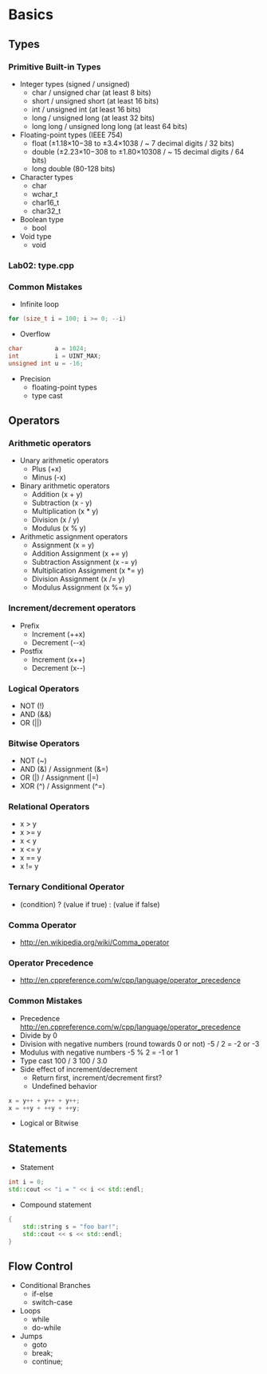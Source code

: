 # Basics

## Types
### Primitive Built-in Types
- Integer types (signed / unsigned)
  - char      / unsigned char       (at least 8 bits)
  - short     / unsigned short      (at least 16 bits)
  - int       / unsigned int        (at least 16 bits)
  - long      / unsigned long       (at least 32 bits)
  - long long / unsigned long long  (at least 64 bits)
- Floating-point types (IEEE 754)
  - float        (±1.18×10−38 to ±3.4×1038    / ~ 7 decimal digits   / 32 bits)
  - double       (±2.23×10−308 to ±1.80×10308 / ~ 15  decimal digits / 64 bits)
  - long double  (80-128 bits)
- Character types
  - char
  - wchar_t
  - char16_t
  - char32_t
- Boolean type
  - bool
- Void type
  - void

### Lab02: type.cpp

### Common Mistakes
- Infinite loop
```c++
for (size_t i = 100; i >= 0; --i)
```
- Overflow
```c++
char         a = 1024;
int          i = UINT_MAX;
unsigned int u = -16;
```
- Precision
  - floating-point types
  - type cast

## Operators
### Arithmetic operators
- Unary arithmetic operators
  - Plus (+x)
  - Minus (-x)
- Binary arithmetic operators
  - Addition (x + y)
  - Subtraction (x - y)
  - Multiplication (x * y)
  - Division (x / y)
  - Modulus (x % y)
- Arithmetic assignment operators
  - Assignment (x = y)
  - Addition Assignment (x += y)
  - Subtraction Assignment (x -= y)
  - Multiplication Assignment (x *= y)
  - Division Assignment (x /= y)
  - Modulus  Assignment (x %= y)

### Increment/decrement operators
- Prefix
  - Increment (++x)
  - Decrement (--x)
- Postfix
  - Increment (x++)
  - Decrement (x--)

### Logical Operators
- NOT (!)
- AND (&&)
- OR  (||)

### Bitwise Operators
- NOT (~)
- AND (&) / Assignment (&=)
- OR  (|) / Assignment (|=)
- XOR (^) / Assignment (^=)

### Relational Operators
- x > y
- x >= y
- x < y
- x <= y
- x == y
- x != y

### Ternary Conditional Operator
- (condition) ? (value if true) : (value if false)

### Comma Operator
- http://en.wikipedia.org/wiki/Comma_operator

### Operator Precedence
- http://en.cppreference.com/w/cpp/language/operator_precedence

### Common Mistakes
- Precedence
  http://en.cppreference.com/w/cpp/language/operator_precedence
- Divide by 0
- Division with negative numbers (round towards 0 or not)
  -5 / 2 = -2 or -3
- Modulus with negative numbers
  -5 % 2 = -1 or 1
- Type cast
  100 / 3
  100 / 3.0
- Side effect of increment/decrement
  - Return first, increment/decrement first?
  - Undefined behavior
```c++
x = y++ + y++ + y++;
x = ++y + ++y + ++y;
```
- Logical or Bitwise

## Statements
- Statement
```c++
int i = 0;
std::cout << "i = " << i << std::endl;
```
- Compound statement
```c++
{
    std::string s = "foo bar!";
    std::cout << s << std::endl;
}
```

## Flow Control
- Conditional Branches
  - if-else
  - switch-case
- Loops
  - while
  - do-while
- Jumps
  - goto
  - break;
  - continue;
